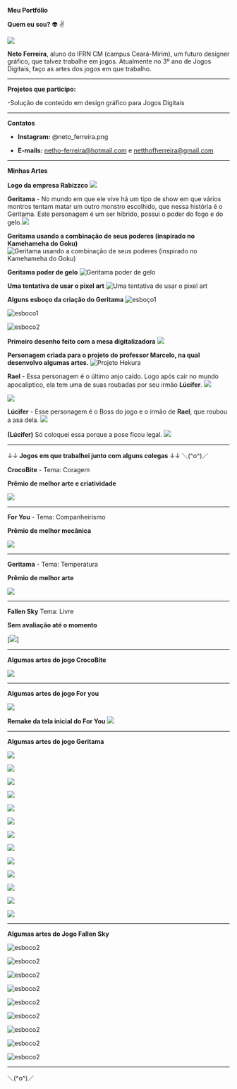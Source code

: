 **Meu Portfólio**

**Quem eu sou?** :alien: :v:

![](eu.png) 

**Neto Ferreira**, aluno do IFRN CM (campus Ceará-Mirim), um futuro designer gráfico, que talvez trabalhe em jogos. Atualmente no 3º ano de Jogos Digitais, faço as artes dos jogos em que trabalho. 

----------------------------------------------------------------------------------------------------------------------------------------

**Projetos que participo:**

-Solução de conteúdo em design gráfico para Jogos Digitais

----------------------------------------------------------------------------------------------------------------------------------------

**Contatos**

- **Instagram:** @neto_ferreira.png

- **E-mails:** netho-ferreira@hotmail.com e netthofherreira@gmail.com

----------------------------------------------------------------------------------------------------------------------------------------

**Minhas Artes**

**Logo da empresa Rabizzco**
![](caneca.png)

**Geritama** - No mundo em que ele vive há um tipo de show em que vários montros tentam matar um outro monstro escolhido, que nessa história é o Geritama. Este personagem é um ser híbrido, possui o poder do fogo e do gelo.![](geri_costas.jpg)

**Geritama usando a combinação de seus poderes (inspirado no Kamehameha do Goku)**
![Geritama usando a combinação de seus poderes (inspirado no Kamehameha do Goku)](geritama_kamehameha.jpeg)

**Geritama poder de gelo**
![Geritama poder de gelo](geritama_poder.jpeg)

**Uma tentativa de usar o pixel art**
![Uma tentativa de usar o pixel art](geritama_pixel.jpeg)

**Alguns esboço da criação do Geritama**
![esboço1](geritama_tela.jpeg)

![esboco1](esboco1.jpeg)

![esboco2](esboco2.jpeg)

**Primeiro desenho feito com a mesa digitalizadora**
![](rascunho.png)

**Personagem criada para o projeto do professor Marcelo, na qual desenvolvo algumas artes.** 
![Projeto Hekura](hekura_projeto.jpg)

**Rael** - Essa personagem é o último anjo caído. Logo após cair no mundo apocalíptico, ela tem uma de suas roubadas por seu irmão **Lúcifer**.
![](anjo.jpeg)

![](m.jpg)

**Lúcifer** - Esse personagem é o Boss do jogo e o irmão de **Rael**, que roubou a asa dela.
![](lu.jpg)

**(Lúcifer)** Só coloquei essa porque a pose ficou legal.
![](j.jpg)

----------------------------------------------------------------------------------------------------------------------------------------

↓↓ **Jogos em que trabalhei junto com alguns colegas** ↓↓ ＼(^o^)／



**CrocoBite** - Tema: Coragem

**Prêmio de melhor arte e criatividade**

[![](croco.jpg)](https://danilo25.github.io/CrocoBite/)

----------------------------------------------------------------------------------------------------------------------------------------

**For You** - Tema: Companheirismo

**Prêmio de melhor mecânica**

[![](inicial.png)](https://raixasantos.github.io/ForU/)

----------------------------------------------------------------------------------------------------------------------------------------

**Geritama** - Tema: Temperatura

**Prêmio de melhor arte**

[![](tela_inicial_geritama.gif)](https://tawanferreira10.github.io/geritama/)

----------------------------------------------------------------------------------------------------------------------------------------

**Fallen Sky** Tema: Livre

**Sem avaliação até o momento**

[![](olhos_piscando.gif)]

----------------------------------------------------------------------------------------------------------------------------------------

**Algumas artes do jogo CrocoBite**

![](boca_aberta.png)

----------------------------------------------------------------------------------------------------------------------------------------

**Algumas artes do jogo For you**

![](help.png)

**Remake da tela inicial do For You**
![](ff.jpg)

----------------------------------------------------------------------------------------------------------------------------------------

**Algumas artes do jogo Geritama**

![](pergunta.png)

![](respota.png)

![](opora.png)

![](run_geri.gif)

![](p.jpg)

![](pulo_geri.gif)

![](fogo.gif)

![](gelo.gif)

![](estranho.png)

![](lobo_run.gif)

![](000.png)

![](mon_1.gif)

![](mons_2.gif)

----------------------------------------------------------------------------------------------------------------------------------------

**Algumas artes do Jogo Fallen Sky**

![esboco2](anjo_correndo.gif)

![esboco2](idle.gif)

![esboco2](pulo.gif)

![esboco2](ataque_rael_1.gif)

![esboco2](n.gif)

![esboco2](especial.gif)

![esboco2](run_lu.gif)

![esboco2](ataque_lu_1.gif)

![esboco2](ataque_lu_2.gif)

---------------------------------------------------------------------------------------------------------------------------------------

＼(^o^)／
